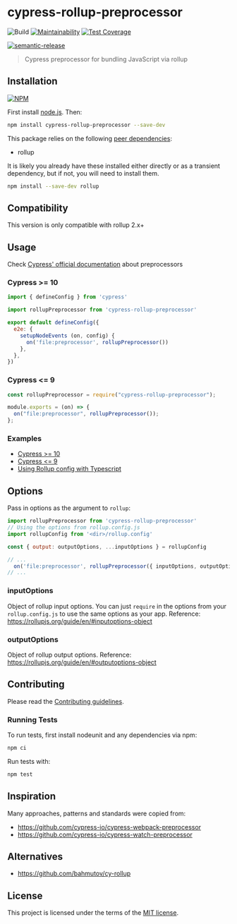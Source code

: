 # cypress-rollup-preprocessor

![Build](https://github.com/lmarqs/cypress-rollup-preprocessor/workflows/Build/badge.svg?branch=master)
[![Maintainability](https://api.codeclimate.com/v1/badges/7b0c1699b09bf771af2b/maintainability)](https://codeclimate.com/github/lmarqs/cypress-rollup-preprocessor/maintainability)
[![Test Coverage](https://api.codeclimate.com/v1/badges/7b0c1699b09bf771af2b/test_coverage)](https://codeclimate.com/github/lmarqs/cypress-rollup-preprocessor/test_coverage)

[![semantic-release](https://img.shields.io/badge/%20%20%F0%9F%93%A6%F0%9F%9A%80-semantic--release-e10079.svg)](https://github.com/semantic-release/semantic-release)

> Cypress preprocessor for bundling JavaScript via rollup

## Installation

[![NPM](https://nodei.co/npm/cypress-rollup-preprocessor.png)](https://nodei.co/npm/cypress-rollup-preprocessor/)

First install [node.js](http://nodejs.org/). Then:

```sh
npm install cypress-rollup-preprocessor --save-dev
```

This package relies on the following [peer dependencies](https://docs.npmjs.com/files/package.json#peerdependencies):

- rollup

It is likely you already have these installed either directly or as a transient
dependency, but if not, you will need to install them.

```sh
npm install --save-dev rollup
```

## Compatibility

This version is only compatible with rollup 2.x+

## Usage

Check [Cypress' official documentation](https://docs.cypress.io/api/plugins/preprocessors-api#Usage) about preprocessors

### Cypress >= 10

```javascript
import { defineConfig } from 'cypress'

import rollupPreprocessor from 'cypress-rollup-preprocessor'

export default defineConfig({
  e2e: {
    setupNodeEvents (on, config) {
      on('file:preprocessor', rollupPreprocessor())
    },
  },
})
```

### Cypress <= 9

```javascript
const rollupPreprocessor = require("cypress-rollup-preprocessor");

module.exports = (on) => {
  on("file:preprocessor", rollupPreprocessor());
};
```

### Examples

- [Cypress >= 10](https://github.com/lmarqs/cypress-rollup-preprocessor/tree/master/examples/cypress-10-and-above)
- [Cypress <= 9](https://github.com/lmarqs/cypress-rollup-preprocessor/tree/master/examples/cypress-9-and-below)
- [Using Rollup config with Typescript](https://github.com/lmarqs/cypress-rollup-preprocessor/tree/master/examples/using-rollup-config-with-typescript)

## Options

Pass in options as the argument to `rollup`:

```javascript
import rollupPreprocessor from 'cypress-rollup-preprocessor'
// Using the options from rollup.config.js
import rollupConfig from '<dir>/rollup.config'

const { output: outputOptions, ...inputOptions } = rollupConfig

// ...
  on('file:preprocessor', rollupPreprocessor({ inputOptions, outputOptions }))
// ...
```

### inputOptions

Object of rollup input options. You can just `require` in the options from your
`rollup.config.js` to use the same options as your app.
Reference: <https://rollupjs.org/guide/en/#inputoptions-object>

### outputOptions

Object of rollup output options.
Reference: <https://rollupjs.org/guide/en/#outputoptions-object>

## Contributing

Please read the [Contributing guidelines](CONTRIBUTING.md).

### Running Tests

To run tests, first install nodeunit and any dependencies via npm:

```sh
npm ci
```

Run tests with:

```sh
npm test
```

## Inspiration

Many approaches, patterns and standards were copied from:

- <https://github.com/cypress-io/cypress-webpack-preprocessor>
- <https://github.com/cypress-io/cypress-watch-preprocessor>

## Alternatives

- <https://github.com/bahmutov/cy-rollup>

## License

This project is licensed under the terms of the [MIT license](/LICENSE).
